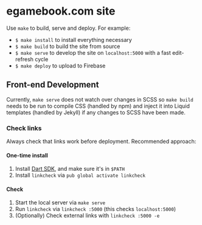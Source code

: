 # egamebook.com site

Use `make` to build, serve and deploy. For example:

* `$ make install` to install everything necessary
* `$ make build` to build the site from source
* `$ make serve` to develop the site on `localhost:5000` with a fast edit-refresh cycle
* `$ make deploy` to upload to Firebase

## Front-end Development

Currently, `make serve` does not watch over changes in SCSS so `make build` needs to be run to
compile CSS (handled by npm) and inject it into Liquid templates (handled by Jekyll) if any changes
to SCSS have been made.

### Check links

Always check that links work before deployment. Recommended approach:

#### One-time install 

1. Install [Dart SDK](https://www.dartlang.org/tools/sdk#install), 
   and make sure it's in `$PATH`
2. Install `linkcheck` via `pub global activate linkcheck`

#### Check

1. Start the local server via `make serve`
2. Run `linkcheck` via `linkcheck :5000` (this checks `localhost:5000`)
3. (Optionally) Check external links with `linkcheck :5000 -e`
